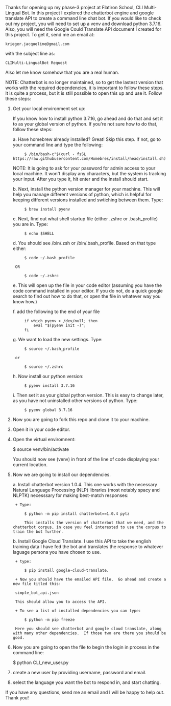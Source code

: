 Thanks for opening up my phase-3 project at Flatiron School, CLI Multi-Lingual Bot.  In this project I explored the chatterbot engine and google translate API to create a command line chat bot.  If you would like to check out my project, you will need to set up a venv and download python 3.7.16.  Also, you will need the Google Could Translate API document I created for this project.  To get it, send me an email at:

    krieger.jacqueline@gmail.com

with the subject line as:

    CLIMulti-LingualBot Request

Also let me know somehow that you are a real human.

NOTE: Chatterbot is no longer maintained, so to get the lastest version that works with the required dependencies, it is important to follow these steps.  It is quite a process, but it is still possible to open this up and use it.  Follow these steps:

1. Get your local environment set up:

    If you know how to install python 3.7.16, go ahead and do that and set it to as your global version of python.  If you're not sure how to do that, follow these steps:

    a. Have homebrew already installed?  Great!  Skip this step.  If not, go to your command line and type the following:

            $ /bin/bash-c"$(curl - fsSL https://raw.githubusercontent.com/Homebres/install/head/install.sh)

    NOTE: It is going to ask for your password for admin access to your local machine.  It won't display any characters, but the system is tracking your input.  After you type it, hit enter and the install should start. 

    b. Next, install the python version manager for your machine.  This will help you manage different versions of python, which is helpful for keeping different versions installed and swtiching between them.  Type:

            $ brew install pyenv

    c. Next, find out what shell startup file (either .zshrc or .bash_profile) you are in.  Type: 

            $ echo $SHELL

    d. You should see /bin/.zsh or /bin/.bash_profile.  Based on that type either:

            $ code ~/.bash_profile

        OR

            $ code ~/.zshrc

    e. This will open up the file in your code editor (assuming you have the code command installed in your editor.  If you do not, do a quick google search to find out how to do that, or open the file in whatever way you know how.)

    f. add the following to the end of your file 

            if which pyenv > /dev/null; then 
                eval "$(pyenv init -)";
            fi

    g. We want to load the new settings.  Type:

            $ source ~/.bash_profile
        
        or

            $ source ~/.zshrc
        
    h. Now install our python version:

            $ pyenv install 3.7.16

    i. Then set it as your global python version.  This is easy to change later, as you have not uninstalled other versions of python.  Type:

            $ pyenv global 3.7.16

2. Now you are going to fork this repo and clone it to your machine.  

2. Open it in your code editor.

3. Open the virtual enviromnent: 

    $ source venv/bin/activate

    You should now see (venv) in front of the line of code displaying your current location. 

4. Now we are going to install our dependencies.

    a. Install chatterbot version 1.0.4.  This one works with the necessary Natural Language Processing (NLP) libraries (most notably spacy and NLPTK) necesssary for making best-match responses:

        + Type:

            $ python -m pip install chatterbot==1.0.4 pytz

            This installs the version of chatterbot that we need, and the chatterbot corpus, in case you feel interested to use the corpus to train the bot further. 

    b. Install Google Cloud Translate.  I use this API to take the english training data I have fed the bot and translates the response to whatever laguage persona you have chosen to use. 

        + type:

            $ pip install google-cloud-translate.  
        
        + Now you should have the emailed API file.  Go ahead and create a new file titled this:  
        
        simple_bot_api.json 
        
        This should allow you to access the API.  

        + To see a list of installed dependencies you can type:

            $ python -m pip freeze
        
        Here you should see chatterbot and google cloud translate, along with many other dependencies.  If those two are there you should be good.

5. Now you are going to open the file to begin the login in process in the command line:

    $ python CLI_new_user.py

5. create a new user by providing username, password and email.

6. select the language you want the bot to respond in, and start chatting.  

If you have any questions, send me an email and I will be happy to help out.  Thank you!